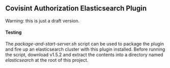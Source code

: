## Covisint Authorization Elasticsearch Plugin
Warning: this is just a draft version.

#### Testing
The _package-and-start-server.sh_ script can be used to package the plugin and fire up an 
elasticsearch cluster with this plugin installed. Before running the script, download v1.5.2 and 
extract the contents into a directory named _elasticsearch_ at the root of this project. 
